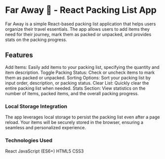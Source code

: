 # Far Away 🌴 - React Packing List App

Far Away is a simple React-based packing list application that helps users organize their travel essentials. The app allows users to add items they need for their journey, mark them as packed or unpacked, and provides stats on the packing progress.

## Features

Add Items: Easily add items to your packing list, specifying the quantity and item description.
Toggle Packing Status: Check or uncheck items to mark them as packed or unpacked.
Sorting Options: Sort your packing list by input order, description, or packing status.
Clear List: Quickly clear the entire packing list when needed.
Stats Section: View statistics on the number of items, packed items, and the overall packing progress.

### Local Storage Integration

The app leverages local storage to persist the packing list even after a page reload. Your items will be securely stored in the browser, ensuring a seamless and personalized experience.

### Technologies Used

React
JavaScript (ES6+)
HTML5
CSS3
